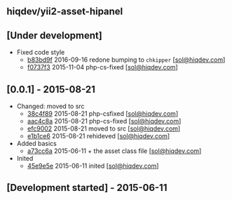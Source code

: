 hiqdev/yii2-asset-hipanel
-------------------------

## [Under development]

- Fixed code style
    - [b83bd9f] 2016-09-16 redone bumping to `chkipper` [sol@hiqdev.com]
    - [f0737f3] 2015-11-04 php-cs-fixed [sol@hiqdev.com]

## [0.0.1] - 2015-08-21

- Changed: moved to src
    - [38c4f89] 2015-08-21 php-csfixed [sol@hiqdev.com]
    - [aac4c8a] 2015-08-21 php-cs-fixed [sol@hiqdev.com]
    - [efc9002] 2015-08-21 moved to src [sol@hiqdev.com]
    - [e1b1ce6] 2015-08-21 rehideved [sol@hiqdev.com]
- Added basics
    - [a73cc6a] 2015-06-11 + the asset class file [sol@hiqdev.com]
- Inited
    - [45e9e5e] 2015-06-11 inited [sol@hiqdev.com]

## [Development started] - 2015-06-11

[f0737f3]: https://github.com/hiqdev/yii2-asset-hipanel/commit/f0737f3
[38c4f89]: https://github.com/hiqdev/yii2-asset-hipanel/commit/38c4f89
[aac4c8a]: https://github.com/hiqdev/yii2-asset-hipanel/commit/aac4c8a
[efc9002]: https://github.com/hiqdev/yii2-asset-hipanel/commit/efc9002
[e1b1ce6]: https://github.com/hiqdev/yii2-asset-hipanel/commit/e1b1ce6
[a73cc6a]: https://github.com/hiqdev/yii2-asset-hipanel/commit/a73cc6a
[45e9e5e]: https://github.com/hiqdev/yii2-asset-hipanel/commit/45e9e5e
[b83bd9f]: https://github.com/hiqdev/yii2-asset-hipanel/commit/b83bd9f
